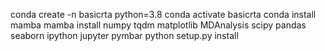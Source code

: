 conda create -n basicrta python=3.8
conda activate basicrta
conda install mamba
mamba install numpy tqdm matplotlib MDAnalysis scipy pandas seaborn ipython jupyter pymbar
python setup.py install
